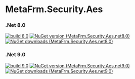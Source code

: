 # MetaFrm.Security.Aes

### .Net 8.0
[![build 8.0](https://github.com/MetaFrm/MetaFrm.Security.Aes/actions/workflows/build_8.0.yml/badge.svg)](https://github.com/MetaFrm/MetaFrm.Security.Aes/actions/workflows/build_8.0.yml)
[![NuGet version (MetaFrm.Security.Aes.net8.0)](https://img.shields.io/nuget/v/MetaFrm.Security.Aes.net8.0)](https://www.nuget.org/packages/MetaFrm.Security.Aes.net8.0/)
[![NuGet downloads (MetaFrm.Security.Aes.net8.0)](https://img.shields.io/nuget/dt/MetaFrm.Security.Aes.net8.0)](https://www.nuget.org/packages/MetaFrm.Security.Aes.net8.0/)
### .Net 9.0
[![build 9.0](https://github.com/MetaFrm/MetaFrm.Security.Aes/actions/workflows/build_9.0.yml/badge.svg)](https://github.com/MetaFrm/MetaFrm.Security.Aes/actions/workflows/build_9.0.yml)
[![NuGet version (MetaFrm.Security.Aes.net9.0)](https://img.shields.io/nuget/v/MetaFrm.Security.Aes.net9.0)](https://www.nuget.org/packages/MetaFrm.Security.Aes.net9.0/)
[![NuGet downloads (MetaFrm.Security.Aes.net9.0)](https://img.shields.io/nuget/dt/MetaFrm.Security.Aes.net9.0)](https://www.nuget.org/packages/MetaFrm.Security.Aes.net9.0/)